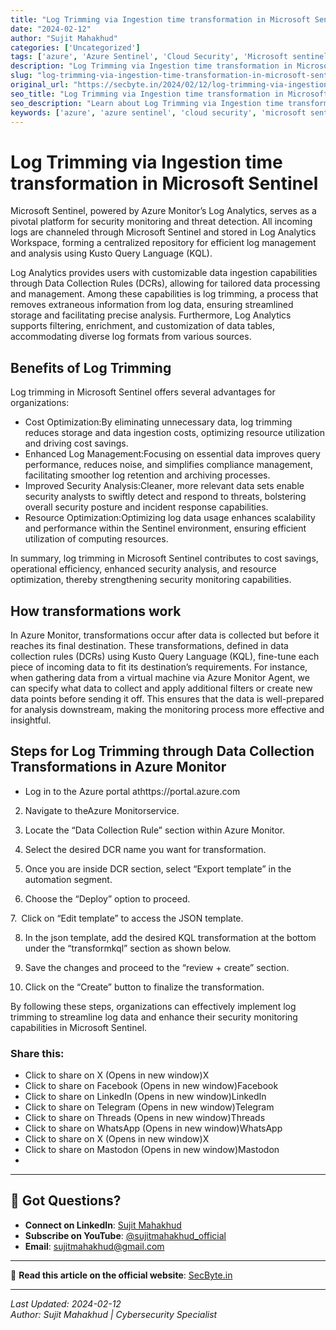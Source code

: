 ```yaml
---
title: "Log Trimming via Ingestion time transformation in Microsoft Sentinel"
date: "2024-02-12"
author: "Sujit Mahakhud"
categories: ['Uncategorized']
tags: ['azure', 'Azure Sentinel', 'Cloud Security', 'Microsoft sentinel Implementation', 'microsoft-sentinel', 'siem']
description: "Log Trimming via Ingestion time transformation in Microsoft Sentinel - Comprehensive guide for cybersecurity professionals."
slug: "log-trimming-via-ingestion-time-transformation-in-microsoft-sentinel"
original_url: "https://secbyte.in/2024/02/12/log-trimming-via-ingestion-time-transformation-in-microsoft-sentinel/"
seo_title: "Log Trimming via Ingestion time transformation in Microsoft Sentinel | SecByte"
seo_description: "Learn about Log Trimming via Ingestion time transformation in Microsoft Sentinel with this detailed guide from SecByte."
keywords: ['azure', 'azure sentinel', 'cloud security', 'microsoft sentinel implementation', 'microsoft-sentinel']
---
```


# Log Trimming via Ingestion time transformation in Microsoft Sentinel

Microsoft Sentinel, powered by Azure Monitor’s Log Analytics, serves as a pivotal platform for security monitoring and threat detection. All incoming logs are channeled through Microsoft Sentinel and stored in Log Analytics Workspace, forming a centralized repository for efficient log management and analysis using Kusto Query Language (KQL).

Log Analytics provides users with customizable data ingestion capabilities through Data Collection Rules (DCRs), allowing for tailored data processing and management. Among these capabilities is log trimming, a process that removes extraneous information from log data, ensuring streamlined storage and facilitating precise analysis. Furthermore, Log Analytics supports filtering, enrichment, and customization of data tables, accommodating diverse log formats from various sources.


## Benefits of Log Trimming

Log trimming in Microsoft Sentinel offers several advantages for organizations:

- Cost Optimization:By eliminating unnecessary data, log trimming reduces storage and data ingestion costs, optimizing resource utilization and driving cost savings.
- Enhanced Log Management:Focusing on essential data improves query performance, reduces noise, and simplifies compliance management, facilitating smoother log retention and archiving processes.
- Improved Security Analysis:Cleaner, more relevant data sets enable security analysts to swiftly detect and respond to threats, bolstering overall security posture and incident response capabilities.
- Resource Optimization:Optimizing log data usage enhances scalability and performance within the Sentinel environment, ensuring efficient utilization of computing resources.

In summary, log trimming in Microsoft Sentinel contributes to cost savings, operational efficiency, enhanced security analysis, and resource optimization, thereby strengthening security monitoring capabilities.


## How transformations work

In Azure Monitor, transformations occur after data is collected but before it reaches its final destination. These transformations, defined in data collection rules (DCRs) using Kusto Query Language (KQL), fine-tune each piece of incoming data to fit its destination’s requirements. For instance, when gathering data from a virtual machine via Azure Monitor Agent, we can specify what data to collect and apply additional filters or create new data points before sending it off. This ensures that the data is well-prepared for analysis downstream, making the monitoring process more effective and insightful.


## Steps for Log Trimming through Data Collection Transformations in Azure Monitor

- Log in to the Azure portal athttps://portal.azure.com

2. Navigate to theAzure Monitorservice.

3. Locate the “Data Collection Rule” section within Azure Monitor.

4. Select the desired DCR name you want for transformation.

5. Once you are inside DCR section, select “Export template” in the automation segment.

6. Choose the “Deploy” option to proceed.

7. Click on “Edit template” to access the JSON template.

8. In the json template, add the desired KQL transformation at the bottom under the “transformkql” section as shown below.

9. Save the changes and proceed to the “review + create” section.

10. Click on the “Create” button to finalize the transformation.

By following these steps, organizations can effectively implement log trimming to streamline log data and enhance their security monitoring capabilities in Microsoft Sentinel.


### Share this:

- Click to share on X (Opens in new window)X
- Click to share on Facebook (Opens in new window)Facebook
- Click to share on LinkedIn (Opens in new window)LinkedIn
- Click to share on Telegram (Opens in new window)Telegram
- Click to share on Threads (Opens in new window)Threads
- Click to share on WhatsApp (Opens in new window)WhatsApp
- Click to share on X (Opens in new window)X
- Click to share on Mastodon (Opens in new window)Mastodon
- 



---

## 💬 Got Questions?

- **Connect on LinkedIn**: [Sujit Mahakhud](https://www.linkedin.com/in/sujitmahakhud/)
- **Subscribe on YouTube**: [@sujitmahakhud_official](https://www.youtube.com/@sujitmahakhud_official)
- **Email**: sujitmahakhud@gmail.com

---

🧩 **Read this article on the official website**: [SecByte.in](https://secbyte.in/2024/02/12/log-trimming-via-ingestion-time-transformation-in-microsoft-sentinel/)

---

*Last Updated: 2024-02-12*  
*Author: Sujit Mahakhud | Cybersecurity Specialist*
